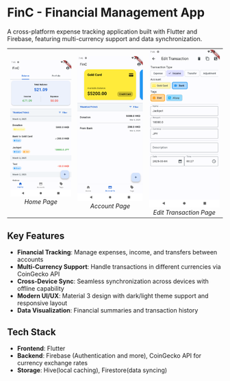 # FinC - Financial Management App
A cross-platform expense tracking application built with Flutter and Firebase, featuring multi-currency support and data synchronization.

<table>
  <tr>
    <td align="center">
      <img src="assets/screenshots/home_page.png" width="280" alt="Home Page"><br>
      <em>Home Page</em>
    </td>
    <td align="center">
      <img src="assets/screenshots/account_page.png" width="280" alt="Account Page"><br>
      <em>Account Page</em>
    </td>
    <td align="center">
      <img src="assets/screenshots/edit_transaction_page.png" width="280" alt="Edit Transaction Page"><br>
      <em>Edit Transaction Page</em>
    </td>
  </tr>
</table>

## Key Features
- **Financial Tracking**: Manage expenses, income, and transfers between accounts
- **Multi-Currency Support**: Handle transactions in different currencies via CoinGecko API
- **Cross-Device Sync**: Seamless synchronization across devices with offline capability
- **Modern UI/UX**: Material 3 design with dark/light theme support and responsive layout
- **Data Visualization**: Financial summaries and transaction history

## Tech Stack
- **Frontend**: Flutter
- **Backend**: Firebase (Authentication and more), CoinGecko API for currency exchange rates
- **Storage**: Hive(local caching), Firestore(data syncing)
